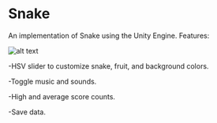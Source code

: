 # Snake

An implementation of Snake using the Unity Engine.
Features:

![alt text](https://github.com/JustinDLlacuna/unity-snake/blob/master/screenshot.png?raw=true)

-HSV slider to customize snake, fruit, and background colors.

-Toggle music and sounds.

-High and average score counts.

-Save data.
